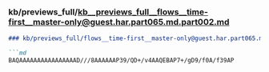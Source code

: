 ### kb/previews_full/kb__previews_full__flows__time-first__master-only@guest.har.part065.md.part002.md

```md
### kb/previews_full/flows__time-first__master-only@guest.har.part065.md (part 002)

```md
BAQAAAAAAAAAAAAAAAAD///8AAAAAAP39/QD+/v4AAQEBAP7+/gD9/f0A/f39AP
```

```

```
